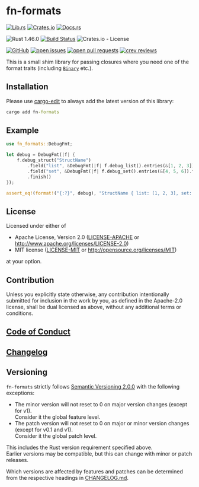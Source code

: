 # fn-formats

[![Lib.rs](https://img.shields.io/badge/Lib.rs-*-84f)](https://lib.rs/crates/fn-formats)
[![Crates.io](https://img.shields.io/crates/v/fn-formats)](https://crates.io/crates/fn-formats)
[![Docs.rs](https://img.shields.io/badge/Docs.rs-*-black)](https://docs.rs/crates/fn-formats)

![Rust 1.46.0](https://img.shields.io/static/v1?logo=Rust&label=&message=1.46.0&color=grey)
[![Build Status](https://travis-ci.com/Tamschi/fn-formats.svg?branch=develop)](https://travis-ci.com/Tamschi/fn-formats/branches)
![Crates.io - License](https://img.shields.io/crates/l/fn-formats/0.0.4)

[![GitHub](https://img.shields.io/static/v1?logo=GitHub&label=&message=%20&color=grey)](https://github.com/Tamschi/fn-formats)
[![open issues](https://img.shields.io/github/issues-raw/Tamschi/fn-formats)](https://github.com/Tamschi/fn-formats/issues)
[![open pull requests](https://img.shields.io/github/issues-pr-raw/Tamschi/fn-formats)](https://github.com/Tamschi/fn-formats/pulls)
[![crev reviews](https://web.crev.dev/rust-reviews/badge/crev_count/fn-formats.svg)](https://web.crev.dev/rust-reviews/crate/fn-formats/)

This is a small shim library for passing closures where you need one of the format traits (including [`Binary`] etc.).

[`Binary`]: https://doc.rust-lang.org/stable/core/fmt/trait.Binary.html

## Installation

Please use [cargo-edit](https://crates.io/crates/cargo-edit) to always add the latest version of this library:

```cmd
cargo add fn-formats
```

## Example

```rust
use fn_formats::DebugFmt;

let debug = DebugFmt(|f| {
    f.debug_struct("StructName")
        .field("list", &DebugFmt(|f| f.debug_list().entries(&[1, 2, 3]).finish()))
        .field("set", &DebugFmt(|f| f.debug_set().entries(&[4, 5, 6]).finish()))
        .finish()
});

assert_eq!(format!("{:?}", debug), "StructName { list: [1, 2, 3], set: {4, 5, 6} }");
```

## License

Licensed under either of

* Apache License, Version 2.0
   ([LICENSE-APACHE](LICENSE-APACHE) or <http://www.apache.org/licenses/LICENSE-2.0>)
* MIT license
   ([LICENSE-MIT](LICENSE-MIT) or <http://opensource.org/licenses/MIT>)

at your option.

## Contribution

Unless you explicitly state otherwise, any contribution intentionally submitted
for inclusion in the work by you, as defined in the Apache-2.0 license, shall be
dual licensed as above, without any additional terms or conditions.

## [Code of Conduct](CODE_OF_CONDUCT.md)

## [Changelog](CHANGELOG.md)

## Versioning

`fn-formats` strictly follows [Semantic Versioning 2.0.0](https://semver.org/spec/v2.0.0.html) with the following exceptions:

* The minor version will not reset to 0 on major version changes (except for v1).  
Consider it the global feature level.
* The patch version will not reset to 0 on major or minor version changes (except for v0.1 and v1).  
Consider it the global patch level.

This includes the Rust version requirement specified above.  
Earlier versions may be compatible, but this can change with minor or patch releases.

Which versions are affected by features and patches can be determined from the respective headings in [CHANGELOG.md](CHANGELOG.md).
